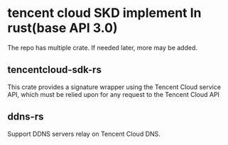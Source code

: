 # tencent cloud SKD implement In rust(base API 3.0)

The repo has multiple crate. If needed later, more may be added.

## tencentcloud-sdk-rs

This crate provides a signature wrapper using the Tencent Cloud service API, which must be relied upon for any request to the Tencent Cloud API

## ddns-rs

Support DDNS servers relay on Tencent Cloud DNS.
